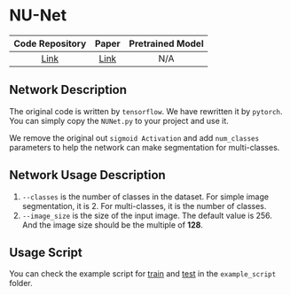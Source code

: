 # NU-Net
|             Code Repository             |                  Paper                   | Pretrained Model |
|:---------------------------------------:|:----------------------------------------:|:----------------:|
| [Link](https://github.com/CGPxy/NU-net) | [Link](https://arxiv.org/abs/2209.07193) |       N/A        |

## Network Description
The original code is written by `tensorflow`. We have rewritten it by `pytorch`. You can simply copy the `NUNet.py` to your project and use it.

We remove the original out `sigmoid Activation` and add `num_classes` parameters to help the network can make segmentation for multi-classes.  

## Network Usage Description
1. `--classes` is the number of classes in the dataset. For simple image segmentation, it is 2. For multi-classes, it is the number of classes.
2. `--image_size` is the size of the input image. The default value is 256. And the image size should be the multiple of **128**.

## Usage Script
You can check the example script for [train](../../example_script/nunet_train.sh) and [test](../../example_script/nunet_test.sh) in the `example_script` folder.